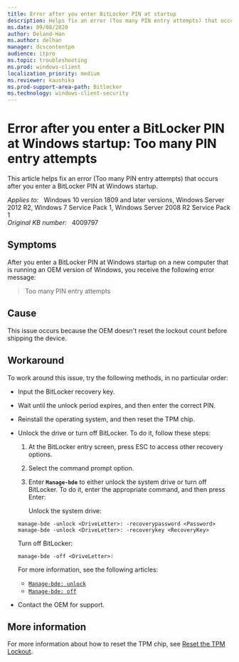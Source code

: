 ```yaml
---
title: Error after you enter BitLocker PIN at startup
description: Helps fix an error (Too many PIN entry attempts) that occurs after you enter a BitLocker PIN at Windows startup.
ms.date: 09/08/2020
author: Deland-Han
ms.author: delhan
manager: dcscontentpm
audience: itpro
ms.topic: troubleshooting
ms.prod: windows-client
localization_priority: medium
ms.reviewer: kaushika
ms.prod-support-area-path: Bitlocker
ms.technology: windows-client-security
---
```

# Error after you enter a BitLocker PIN at Windows startup: Too many PIN entry attempts

This article helps fix an error (Too many PIN entry attempts) that occurs after you enter a BitLocker PIN at Windows startup.

_Applies to:_ &nbsp; Windows 10 version 1809 and later versions, Windows Server 2012 R2, Windows 7 Service Pack 1, Windows Server 2008 R2 Service Pack 1  
_Original KB number:_ &nbsp; 4009797

## Symptoms

After you enter a BitLocker PIN at Windows startup on a new computer that is running an OEM version of Windows, you receive the following error message:

> Too many PIN entry attempts

## Cause

This issue occurs because the OEM doesn't reset the lockout count before shipping the device.

## Workaround

To work around this issue, try the following methods, in no particular order:

- Input the BitLocker recovery key.
- Wait until the unlock period expires, and then enter the correct PIN.
- Reinstall the operating system, and then reset the TPM chip.
- Unlock the drive or turn off BitLocker. To do it, follow these steps:

  1. At the BitLocker entry screen, press ESC to access other recovery options.
  2. Select the command prompt option.
  3. Enter **`Manage-bde`** to either unlock the system drive or turn off BitLocker. To do it, enter the appropriate command, and then press Enter:

     Unlock the system drive:

    ```console
    manage-bde -unlock <DriveLetter>: -recoverypassword <Password>
    manage-bde -unlock <DriveLetter>: -recoverykey <RecoveryKey>
    ```

    Turn off BitLocker:

    ```console
    manage-bde -off <DriveLetter>:
    ```

    For more information, see the following articles:

  - [`Manage-bde: unlock`](/previous-versions/windows/it-pro/windows-server-2012-R2-and-2012/ff829854(v=ws.11))
  - [`Manage-bde: off`](/previous-versions/windows/it-pro/windows-server-2012-R2-and-2012/ff829857(v=ws.11))

- Contact the OEM for support.

## More information

For more information about how to reset the TPM chip, see [Reset the TPM Lockout](/previous-versions/windows/it-pro/windows-server-2008-R2-and-2008/dd851452(v=ws.11)).
